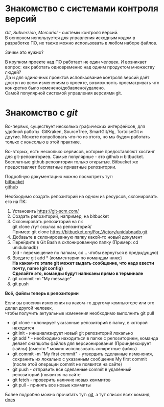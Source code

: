 # Знакомство с системами контроля версий

_Git_, _Subversion_, _Mercurial_ - системы контроля версий.  
В основном используется для управления исходным кодом в разработке ПО, но также
можно использовать в любом наборе файлов.

Зачем это нужно?

В крупном проекте над ПО работает не один человек. И возникает вопрос:
как работать одновременно над одним продуктом множеству людей?  
Да и для одиночных проектов использование контроля версий даёт доступ ко всем
изменениям в проекте, возможность просматривать что конкретно было изменено/добавлено/удалено.  
Самой популярной системой управления версиями git. 

# Знакомство с _git_

Во-первых, существует несколько графических интерфейсов, для удобной работы. GitKraken,
SourceTree, SmartGit/Hg, TortoiseGit и другие. Можете попробовать что-то из этого, но мы будем
работать только с консолью в этой практике.  

Во-вторых, есть несколько сервисов, которые предоставляют хостинг для git-репозиториев.
Самые популярные - это github и bitbucket. Бесплатные github репозитории только открытые.
Bitbucket же предоставляет бесплатные приватные репозитории.

Подробную документацию можно посмотреть тут:  
[bitbucket](https://confluence.atlassian.com/bitbucket/bitbucket-cloud-documentation-221448814.html)  
[github](https://guides.github.com/activities/hello-world/)

Необходимо создать репозиторий на одном из ресурсов, склонировать его на ПК:

1. Установить https://git-scm.com/ 
2. Создать репозиторий, например, на bitbucket
3. Склонировать репозиторий на пк  
git clone /тут ссылка на репозиторий/  
Пример: git clone https://bitbucket.org/For_Victory/unidubnadb.git
4. Добавьте в склонированную папку какой-то новый документ
5. Перейдите в Git Bash в склонированную папку (Пример: cd unidubnadb)  
(cd - перемещение по папкам, cd .. чтобы вернуться в предыдущую)
6. Введите git add * (комментарии по командам ниже)  
**На каком-то этапе git может выдать сообщение, что надо ввести почту, name (git config)  
Сделайте это, команды будут написаны прямо в терминале**
7. git commit -m "My message"
8. git push

**Всё, файлы теперь в репозитории**

Если вы вносили изменения на каком-то другому компьютере или это делал другой человек,  
чтобы получить актуальные изменения необходимо выполнить git pull

* git clone - клонирует указанные репозиторий в папку, в которой находится
* git init - инициализирует новый git репозиторий локально
* git add * - необходимо находиться в папке с репозиторием, команда делает снэпшоты файлов для
версионирования (Проиндексирует файлы)
(вместо * можно использовать конкретные файлы)
* git commit -m "My first commit" - утвердить сделанные изменения, сохранить их локально с
указанным сообщение My first commit (после этой операции commit не появится на сайте)
* git push - отправить все сделанные commit в удалённый репозиторий (появится на сайте
* git fetch - проверить наличие новых коммитов
* git pull - принять все новые коммиты

Более подробно можно прочитать тут:
[git](https://git-scm.com/doc), а тут список всех команд
 [docs](https://services.github.com/on-demand/downloads/github-git-cheat-sheet.pdf)